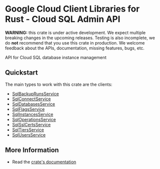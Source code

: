 # Google Cloud Client Libraries for Rust - Cloud SQL Admin API

<!-- Code generated by sidekick. DO NOT EDIT. -->

**WARNING:** this crate is under active development. We expect multiple breaking
changes in the upcoming releases. Testing is also incomplete, we do **not**
recommend that you use this crate in production. We welcome feedback about the
APIs, documentation, missing features, bugs, etc.

API for Cloud SQL database instance management

## Quickstart

The main types to work with this crate are the clients:

- [SqlBackupRunsService]
- [SqlConnectService]
- [SqlDatabasesService]
- [SqlFlagsService]
- [SqlInstancesService]
- [SqlOperationsService]
- [SqlSslCertsService]
- [SqlTiersService]
- [SqlUsersService]

## More Information

- Read the [crate's documentation](https://docs.rs/google-cloud-sql-v1/latest/google-cloud-sql-v1)

[SqlBackupRunsService]: https://docs.rs/google-cloud-sql-v1/latest/google_cloud_sql_v1/client/struct.SqlBackupRunsService.html
[SqlConnectService]: https://docs.rs/google-cloud-sql-v1/latest/google_cloud_sql_v1/client/struct.SqlConnectService.html
[SqlDatabasesService]: https://docs.rs/google-cloud-sql-v1/latest/google_cloud_sql_v1/client/struct.SqlDatabasesService.html
[SqlFlagsService]: https://docs.rs/google-cloud-sql-v1/latest/google_cloud_sql_v1/client/struct.SqlFlagsService.html
[SqlInstancesService]: https://docs.rs/google-cloud-sql-v1/latest/google_cloud_sql_v1/client/struct.SqlInstancesService.html
[SqlOperationsService]: https://docs.rs/google-cloud-sql-v1/latest/google_cloud_sql_v1/client/struct.SqlOperationsService.html
[SqlSslCertsService]: https://docs.rs/google-cloud-sql-v1/latest/google_cloud_sql_v1/client/struct.SqlSslCertsService.html
[SqlTiersService]: https://docs.rs/google-cloud-sql-v1/latest/google_cloud_sql_v1/client/struct.SqlTiersService.html
[SqlUsersService]: https://docs.rs/google-cloud-sql-v1/latest/google_cloud_sql_v1/client/struct.SqlUsersService.html
